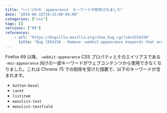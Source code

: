```yaml
---
title: "いくつかの `appearance` キーワードが削除されました"
date: "2019-06-15T19:33:00-04:00"
categories: ["css"]
tags: []
versions: ["69"]
references:
    - url: "https://bugzilla.mozilla.org/show_bug.cgi?id=1554150"
      title: "Bug 1554150 - Remove -webkit-appearance keywords that are removed in Chromium 75"
---
```

Firefox 69 以降、`-webkit-appearance` CSS プロパティとそのエイリアスである `-moz-appearance` 向けの一部キーワードがウェブコンテンツから使用できなくなりました。これは Chrome 75 での削除を受けた措置で、以下のキーワードが含まれます。

* `button-bevel`
* `caret`
* `listitem`
* `menulist-text`
* `menulist-textfield`
